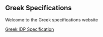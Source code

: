 ## Greek Specifications

Welcome to the Greek specifications website

[Greek IDP Specification](https://github.com/TestOrga35/Greek-specifications/blob/master/GR-IDP-Specification.docx)

